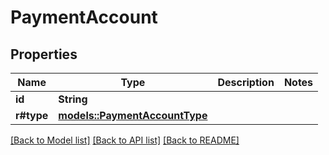 # PaymentAccount

## Properties

Name | Type | Description | Notes
------------ | ------------- | ------------- | -------------
**id** | **String** |  | 
**r#type** | [**models::PaymentAccountType**](PaymentAccountType.md) |  | 

[[Back to Model list]](../README.md#documentation-for-models) [[Back to API list]](../README.md#documentation-for-api-endpoints) [[Back to README]](../README.md)


